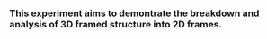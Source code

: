 ### This experiment aims to demontrate the breakdown and analysis of 3D framed structure into 2D frames.  
